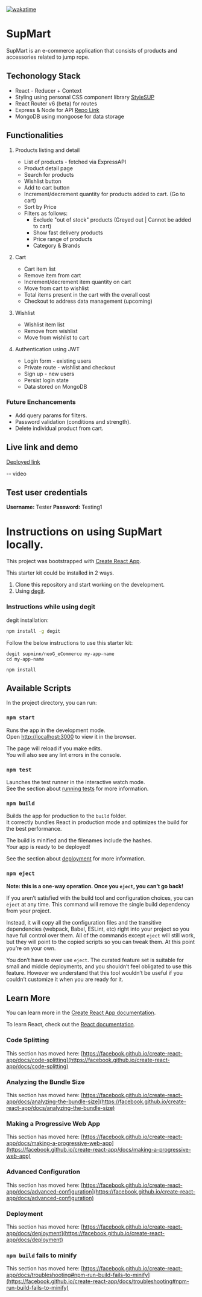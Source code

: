 [![wakatime](https://wakatime.com/badge/github/supminn/neoG_eCommerce.svg)](https://wakatime.com/badge/github/supminn/neoG_eCommerce)
# SupMart
SupMart is an e-commerce application that consists of products and accessories related to jump rope. 

## Techonology Stack
- React - Reducer + Context
- Styling using personal CSS component library [StyleSUP](https://stylesup.netlify.app/)
- React Router v6 (beta) for routes
- Express & Node for API [Repo Link](https://github.com/supminn/neoG_Backend/)
- MongoDB using mongoose for data storage
## Functionalities 
1. Products listing and detail
    * List of products - fetched via ExpressAPI
    * Product detail page
    * Search for products
    * Wishlist button
    * Add to cart button
    * Increment/decrement quantity for products added to cart. (Go to cart)
    * Sort by Price 
    * Filters as follows:
        * Exclude "out of stock" products (Greyed out | Cannot be added to cart)
        * Show fast delivery products
        * Price range of products
        * Category & Brands 

2. Cart 
    * Cart item list
    * Remove item from cart
    * Increment/decrement item quantity on cart
    * Move from cart to wishlist
    * Total items present in the cart with the overall cost
    * Checkout to address data management (upcoming)

3. Wishlist 
    * Wishlist item list
    * Remove from wishlist
    * Move from wishlist to cart

4. Authentication using JWT
    * Login form - existing users
    * Private route - wishlist and checkout
    * Sign up - new users
    * Persist login state
    * Data stored on MongoDB
### Future Enchancements
* Add query params for filters.
* Password validation (conditions and strength).
* Delete individual product from cart.

## Live link and demo

[Deployed link](https://supmart.netlify.app/)

-- video

## Test user credentials
**Username:** Tester
**Password:** Testing1


# Instructions on using SupMart locally.

This project was bootstrapped with [Create React App](https://github.com/facebook/create-react-app).

This starter kit could be installed in 2 ways.

1. Clone this repository and start working on the development.
2. Using [degit](https://github.com/Rich-Harris/degit).

### Instructions while using degit

degit installation:

```bash
npm install -g degit
```

Follow the below instructions to use this starter kit:

```
degit supminn/neoG_eCommerce my-app-name
cd my-app-name

npm install
```
## Available Scripts

In the project directory, you can run:

### `npm start`

Runs the app in the development mode.\
Open [http://localhost:3000](http://localhost:3000) to view it in the browser.

The page will reload if you make edits.\
You will also see any lint errors in the console.

### `npm test`

Launches the test runner in the interactive watch mode.\
See the section about [running tests](https://facebook.github.io/create-react-app/docs/running-tests) for more information.

### `npm build`

Builds the app for production to the `build` folder.\
It correctly bundles React in production mode and optimizes the build for the best performance.

The build is minified and the filenames include the hashes.\
Your app is ready to be deployed!

See the section about [deployment](https://facebook.github.io/create-react-app/docs/deployment) for more information.

### `npm eject`

**Note: this is a one-way operation. Once you `eject`, you can’t go back!**

If you aren’t satisfied with the build tool and configuration choices, you can `eject` at any time. This command will remove the single build dependency from your project.

Instead, it will copy all the configuration files and the transitive dependencies (webpack, Babel, ESLint, etc) right into your project so you have full control over them. All of the commands except `eject` will still work, but they will point to the copied scripts so you can tweak them. At this point you’re on your own.

You don’t have to ever use `eject`. The curated feature set is suitable for small and middle deployments, and you shouldn’t feel obligated to use this feature. However we understand that this tool wouldn’t be useful if you couldn’t customize it when you are ready for it.

## Learn More

You can learn more in the [Create React App documentation](https://facebook.github.io/create-react-app/docs/getting-started).

To learn React, check out the [React documentation](https://reactjs.org/).

### Code Splitting

This section has moved here: [https://facebook.github.io/create-react-app/docs/code-splitting](https://facebook.github.io/create-react-app/docs/code-splitting)

### Analyzing the Bundle Size

This section has moved here: [https://facebook.github.io/create-react-app/docs/analyzing-the-bundle-size](https://facebook.github.io/create-react-app/docs/analyzing-the-bundle-size)

### Making a Progressive Web App

This section has moved here: [https://facebook.github.io/create-react-app/docs/making-a-progressive-web-app](https://facebook.github.io/create-react-app/docs/making-a-progressive-web-app)

### Advanced Configuration

This section has moved here: [https://facebook.github.io/create-react-app/docs/advanced-configuration](https://facebook.github.io/create-react-app/docs/advanced-configuration)

### Deployment

This section has moved here: [https://facebook.github.io/create-react-app/docs/deployment](https://facebook.github.io/create-react-app/docs/deployment)

### `npm build` fails to minify

This section has moved here: [https://facebook.github.io/create-react-app/docs/troubleshooting#npm-run-build-fails-to-minify](https://facebook.github.io/create-react-app/docs/troubleshooting#npm-run-build-fails-to-minify)
